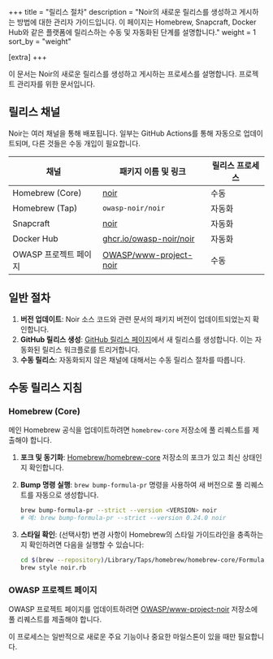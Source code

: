 +++
title = "릴리스 절차"
description = "Noir의 새로운 릴리스를 생성하고 게시하는 방법에 대한 관리자 가이드입니다. 이 페이지는 Homebrew, Snapcraft, Docker Hub와 같은 플랫폼에 릴리스하는 수동 및 자동화된 단계를 설명합니다."
weight = 1
sort_by = "weight"

[extra]
+++

이 문서는 Noir의 새로운 릴리스를 생성하고 게시하는 프로세스를 설명합니다. 프로젝트 관리자를 위한 문서입니다.

## 릴리스 채널

Noir는 여러 채널을 통해 배포됩니다. 일부는 GitHub Actions를 통해 자동으로 업데이트되며, 다른 것들은 수동 개입이 필요합니다.

| 채널 | 패키지 이름 및 링크 | 릴리스 프로세스 |
|---|---|---|
| Homebrew (Core) | [noir](https://formulae.brew.sh/formula/noir) | 수동 |
| Homebrew (Tap) | `owasp-noir/noir` | 자동화 |
| Snapcraft | [noir](https://snapcraft.io/noir) | 자동화 |
| Docker Hub | [ghcr.io/owasp-noir/noir](https://github.com/owasp-noir/noir/pkgs/container/noir) | 자동화 |
| OWASP 프로젝트 페이지 | [OWASP/www-project-noir](https://github.com/OWASP/www-project-noir) | 수동 |

## 일반 절차

1.  **버전 업데이트**: Noir 소스 코드와 관련 문서의 패키지 버전이 업데이트되었는지 확인합니다.
2.  **GitHub 릴리스 생성**: [GitHub 릴리스 페이지](https://github.com/owasp-noir/noir/releases)에서 새 릴리스를 생성합니다. 이는 자동화된 릴리스 워크플로를 트리거합니다.
3.  **수동 릴리스**: 자동화되지 않은 채널에 대해서는 수동 릴리스 절차를 따릅니다.

## 수동 릴리스 지침

### Homebrew (Core)

메인 Homebrew 공식을 업데이트하려면 `homebrew-core` 저장소에 풀 리퀘스트를 제출해야 합니다.

1.  **포크 및 동기화**: [Homebrew/homebrew-core](https://github.com/Homebrew/homebrew-core) 저장소의 포크가 있고 최신 상태인지 확인합니다.
2.  **Bump 명령 실행**: `brew bump-formula-pr` 명령을 사용하여 새 버전으로 풀 리퀘스트를 자동으로 생성합니다.

    ```bash
    brew bump-formula-pr --strict --version <VERSION> noir
    # 예: brew bump-formula-pr --strict --version 0.24.0 noir
    ```

3.  **스타일 확인**: (선택사항) 변경 사항이 Homebrew의 스타일 가이드라인을 충족하는지 확인하려면 다음을 실행할 수 있습니다:

    ```bash
    cd $(brew --repository)/Library/Taps/homebrew/homebrew-core/Formula
    brew style noir.rb
    ```

### OWASP 프로젝트 페이지

OWASP 프로젝트 페이지를 업데이트하려면 [OWASP/www-project-noir](https://github.com/OWASP/www-project-noir) 저장소에 풀 리퀘스트를 제출해야 합니다.

이 프로세스는 일반적으로 새로운 주요 기능이나 중요한 마일스톤이 있을 때만 필요합니다.
